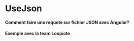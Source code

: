 # UseJson

#### Comment faire une requete sur fichier JSON avec Angular?

#### Exemple avec la team Loupiote 